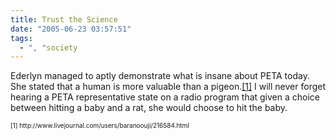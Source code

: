 ```yaml
---
title: Trust the Science
date: "2005-06-23 03:57:51"
tags:
  - ", "society
---
```

<p>Ederlyn managed to aptly demonstrate what is insane about PETA today.  She stated that a human is more valuable than a pigeon.<a href ="http://www.livejournal.com/users/baranoouji/216584.html">[1]</a>  I will never forget hearing a PETA representative state on a radio program that given a choice between hitting a baby and a rat, she would choose to hit the baby.</p><font size="-2">[1] http://www.livejournal.com/users/baranoouji/216584.html </font>

